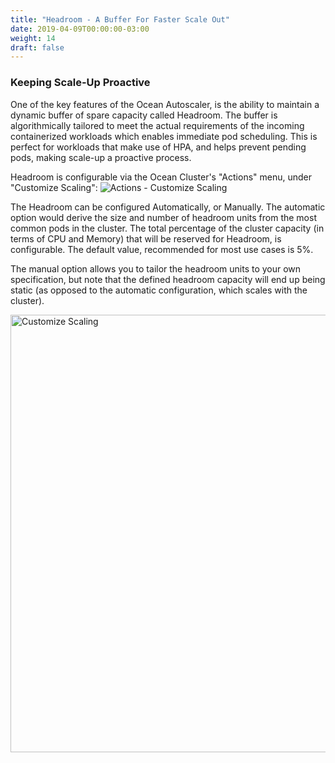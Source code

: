 ```yaml
---
title: "Headroom - A Buffer For Faster Scale Out"
date: 2019-04-09T00:00:00-03:00
weight: 14
draft: false
---
```


### Keeping Scale-Up Proactive
One of the key features of the Ocean Autoscaler, is the ability to maintain a dynamic buffer of spare capacity called Headroom. The buffer is algorithmically tailored to meet the actual requirements of the incoming containerized workloads which enables immediate pod scheduling. This is perfect for workloads that make use of HPA, and helps prevent pending pods, making scale-up a proactive process.

Headroom is configurable via the Ocean Cluster's "Actions" menu, under "Customize Scaling":
<img src="/images/ocean/actions_customize_scaling.png" alt="Actions - Customize Scaling" />

The Headroom can be configured Automatically, or Manually. The automatic option would derive the size and number of headroom units from the most common pods in the cluster. The total percentage of the cluster capacity (in terms of CPU and Memory) that will be reserved for Headroom, is configurable. The default value, recommended for most use cases is 5%.

The manual option allows you to tailor the headroom units to your own specification, but note that the defined headroom capacity will end up being static (as opposed to the automatic configuration, which scales with the cluster).

<img src="/images/ocean/customize_scaling.png" alt="Customize Scaling" width="700"/>
